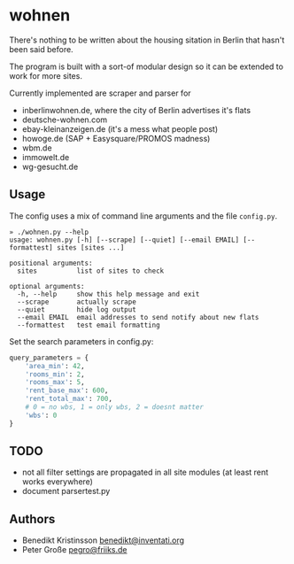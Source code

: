 # wohnen

There's nothing to be written about the housing sitation in Berlin that hasn't been said before.

The program is built with a sort-of modular design so it can be extended to work for more sites.

Currently implemented are scraper and parser for
  * inberlinwohnen.de, where the city of Berlin advertises it's flats
  * deutsche-wohnen.com
  * ebay-kleinanzeigen.de (it's a mess what people post)
  * howoge.de (SAP + Easysquare/PROMOS madness)
  * wbm.de
  * immowelt.de
  * wg-gesucht.de

## Usage

The config uses a mix of command line arguments and the file `config.py`.

```shell
» ./wohnen.py --help
usage: wohnen.py [-h] [--scrape] [--quiet] [--email EMAIL] [--formattest] sites [sites ...]

positional arguments:
  sites          list of sites to check

optional arguments:
  -h, --help     show this help message and exit
  --scrape       actually scrape
  --quiet        hide log output
  --email EMAIL  email addresses to send notify about new flats
  --formattest   test email formatting
```

Set the search parameters in config.py:

```python
query_parameters = {
    'area_min': 42,
    'rooms_min': 2,
    'rooms_max': 5,
    'rent_base_max': 600,
    'rent_total_max': 700,
    # 0 = no wbs, 1 = only wbs, 2 = doesnt matter
    'wbs': 0
}
```

## TODO
  * not all filter settings are propagated in all site modules (at least rent works everywhere)
  * document parsertest.py

## Authors
- Benedikt Kristinsson <benedikt@inventati.org>
- Peter Große <pegro@friiks.de>
